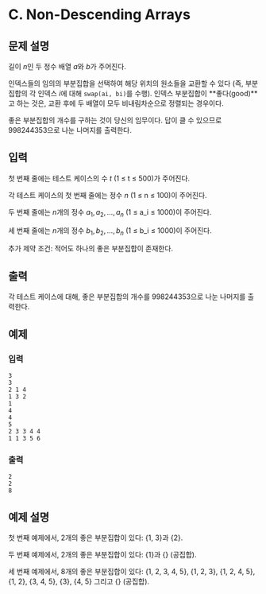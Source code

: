 # C. Non-Descending Arrays

## 문제 설명

길이 $n$인 두 정수 배열 $a$와 $b$가 주어진다.

인덱스들의 임의의 부분집합을 선택하여 해당 위치의 원소들을 교환할 수 있다 (즉, 부분집합의 각 인덱스 $i$에 대해 `swap(ai, bi)`를 수행). 인덱스 부분집합이 **좋다(good)**고 하는 것은, 교환 후에 두 배열이 모두 비내림차순으로 정렬되는 경우이다.

좋은 부분집합의 개수를 구하는 것이 당신의 임무이다. 답이 클 수 있으므로 998244353으로 나눈 나머지를 출력한다.

## 입력

첫 번째 줄에는 테스트 케이스의 수 $t$ (1 ≤ t ≤ 500)가 주어진다.

각 테스트 케이스의 첫 번째 줄에는 정수 $n$ (1 ≤ n ≤ 100)이 주어진다.

두 번째 줄에는 $n$개의 정수 $a_1, a_2, …, a_n$ (1 ≤ a_i ≤ 1000)이 주어진다.

세 번째 줄에는 $n$개의 정수 $b_1, b_2, …, b_n$ (1 ≤ b_i ≤ 1000)이 주어진다.

추가 제약 조건: 적어도 하나의 좋은 부분집합이 존재한다.

## 출력

각 테스트 케이스에 대해, 좋은 부분집합의 개수를 998244353으로 나눈 나머지를 출력한다.

## 예제

### 입력
```
3
3
2 1 4
1 3 2
1
4
4
5
2 3 3 4 4
1 1 3 5 6
```

### 출력
```
2
2
8
```

## 예제 설명

첫 번째 예제에서, 2개의 좋은 부분집합이 있다: {1, 3}과 {2}.

두 번째 예제에서, 2개의 좋은 부분집합이 있다: {1}과 {} (공집합).

세 번째 예제에서, 8개의 좋은 부분집합이 있다: {1, 2, 3, 4, 5}, {1, 2, 3}, {1, 2, 4, 5}, {1, 2}, {3, 4, 5}, {3}, {4, 5} 그리고 {} (공집합).